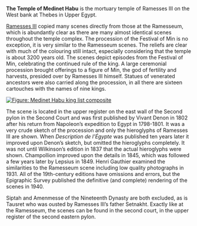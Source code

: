 <p class="lead mb-3"><strong>The Temple of Medinet Habu</strong> is the mortuary temple of Ramesses III on the West bank at Thebes in Upper Egypt.</p><p><a href="../pharaoh/Ramesses-III">Ramesses III</a> copied many scenes directly from those at the Ramesseum, which is abundantly clear as there are many almost identical scenes throughout the temple complex. The procession of the Festival of Min is no exception, it is very similar to the Ramesseum scenes. The reliefs are clear with much of the colouring still intact, especially considering that the temple is about 3200 years old. The scenes depict episodes from the Festival of Min, celebrating the continued rule of the king. A large ceremonial procession brought offerings to a figure of Min, the god of fertility and harvests, presided over by Ramesses III himself. Statues of venerated ancestors were also carried along the procession, in all there are sixteen cartouches with the names of nine kings.</p><div class="py-3"><a href="images/MHKL1200.jpg"><img loading="lazy" class="img-fluid opak" data-smoothzoom="zoomT" src="images/MHKL1200.jpg" alt="Figure: Medinet Habu king list composite"></a></div><p>The scene is located in the upper register on the east wall of the Second pylon in the Second Court and was first published by Vivant Denon in 1802 after his return from Napoleon’s expedition to Egypt in 1798-1801. It was a very crude sketch of the procession and only the hieroglyphs of Ramesses III are shown. When <em>Description de l’Égypte</em> was published ten years later it improved upon Denon’s sketch, but omitted the hieroglyphs completely. It was not until Wilkinson’s edition in 1837 that the actual hieroglyphs were shown. Champollion improved upon the details in 1845, which was followed a few years later by Lepsius in 1849. Henri Gauthier examined the similarities to the Ramesseum scene including low quality photographs in 1931. All of the 19th-century editions have omissions and errors, but the Epigraphic Survey published the definitive (and complete) rendering of the scenes in 1940.</p><p>Siptah and Amenmesse of the Nineteenth Dynasty are both excluded, as is Tausret who was ousted by Ramesses III’s father Setnakht. Exactly like at the Ramesseum, the scenes can be found in the second court, in the upper register of the second eastern pylon.</p>
